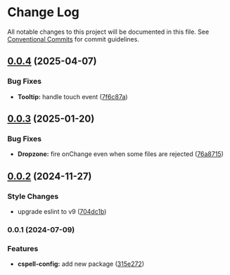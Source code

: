 # Change Log

All notable changes to this project will be documented in this file.
See [Conventional Commits](https://conventionalcommits.org) for commit guidelines.

## [0.0.4](https://github.com/Elonsoft/esfront/compare/@esfront/cspell-config@0.0.3...@esfront/cspell-config@0.0.4) (2025-04-07)


### Bug Fixes

* **Tooltip:** handle touch event ([7f6c87a](https://github.com/Elonsoft/esfront/commit/7f6c87aec3f33617930919725028e505ecdfe262))



## [0.0.3](https://github.com/Elonsoft/esfront/compare/@esfront/cspell-config@0.0.2...@esfront/cspell-config@0.0.3) (2025-01-20)


### Bug Fixes

* **Dropzone:** fire onChange even when some files are rejected ([76a8715](https://github.com/Elonsoft/esfront/commit/76a871546e66ba1a40dc7a91aa4e66932cfa6d78))



## [0.0.2](https://github.com/Elonsoft/esfront/compare/@esfront/cspell-config@0.0.1...@esfront/cspell-config@0.0.2) (2024-11-27)


### Style Changes

* upgrade eslint to v9 ([704dc1b](https://github.com/Elonsoft/esfront/commit/704dc1bbf0ca3ddfe8b6643c26b4e1ca532153ba))



### 0.0.1 (2024-07-09)


### Features

* **cspell-config:** add new package ([315e272](https://github.com/Elonsoft/esfront/commit/315e27246238d91b993cf73334a6ff0543ba8bc1))
